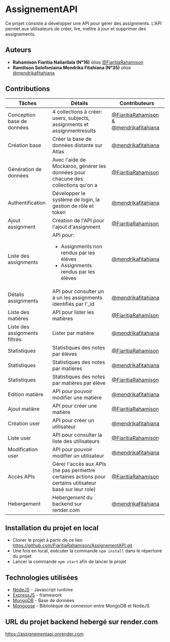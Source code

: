 # AssignementAPI
Ce projet consiste à développer une API pour gérer des assignments. L'API permet aux utilisateurs de créer, lire, mettre à jour et supprimer des assignements.

## Auteurs
* **Rahamison Fiaritia Naliarilala (N°16)**  _alias_ [@FiaritiaRahamison](https://github.com/FiaritiaRahamison/)
* **Ramilison Solofoniaina Mendrika Fitahiana (N°35)**  _alias_ [@mendrikafitahiana](https://github.com/mendrikafitahiana)

## Contributions
| Tâches        | Détails      | Contributeurs |
| ------|-----|-----|
| Conception base de données|4 collections à créer: users, subjects, assignments et assignmentresults|[@FiaritiaRahamison](https://github.com/FiaritiaRahamison/) & [@mendrikafitahiana](https://github.com/mendrikafitahiana)|
|Création base|Créer la base de données distante sur Atlas|[@mendrikafitahiana](https://github.com/mendrikafitahiana)|
|Génération de données|Avec l'aide de Mockaroo, générer les données pour chacune des collections qu'on a|[@FiaritiaRahamison](https://github.com/FiaritiaRahamison/)
|Authentification|Développer le système de login, la gestion de rôle et token|[@mendrikafitahiana](https://github.com/mendrikafitahiana)|
|Ajout assignment|Création de l'API pour l'ajout d'assignment|[@FiaritiaRahamison](https://github.com/FiaritiaRahamison/)|
|Liste des assignments|API pour:<ul><li>Assignments non rendus par les élèves</li><li>Assignments rendus par les élèves</li></ul>|[@mendrikafitahiana](https://github.com/mendrikafitahiana)|
|Détails assignments|API pour consulter un à un les assignments identifiés par l'_id|[@mendrikafitahiana](https://github.com/mendrikafitahiana)|
|Liste des matières|API pour lister les matières|[@FiaritiaRahamison](https://github.com/FiaritiaRahamison/)|
|Liste des assignments filtrés|Lister par matière|[@mendrikafitahiana](https://github.com/mendrikafitahiana)|
|Statistiques|Statistiques des notes par élèves|[@FiaritiaRahamison](https://github.com/FiaritiaRahamison/)|
|Statistiques|Statistiques des notes par matières|[@mendrikafitahiana](https://github.com/mendrikafitahiana)|
|Statistiques|Statistiques des notes par matières par élève|[@FiaritiaRahamison](https://github.com/FiaritiaRahamison/)|
|Edition matière|API pour pouvoir modifier une matière|[@mendrikafitahiana](https://github.com/mendrikafitahiana)|
|Ajout matière|API pour créer une matière|[@FiaritiaRahamison](https://github.com/FiaritiaRahamison/)|
|Création user|API pour créer un utilisateur|[@mendrikafitahiana](https://github.com/mendrikafitahiana)|
|Liste user|API pour consulter la liste des utilisateurs|[@FiaritiaRahamison](https://github.com/FiaritiaRahamison/)|
|Modification user|API pour pouvoir modifier un utilisateur|[@mendrikafitahiana](https://github.com/mendrikafitahiana)|
|Accès APIs|Gérer l'accès aux APIs (ne pas permettre certaines actions pour certains utilisateur basé sur leur role)|[@FiaritiaRahamison](https://github.com/FiaritiaRahamison/)|
|Hebergement| Hebergement du backend sur render.com|[@mendrikafitahiana](https://github.com/mendrikafitahiana)|

## Installation du projet en local
- Cloner le projet à partir de ce lien https://github.com/FiaritiaRahamison/AssignementAPI.git
- Une fois en local, exécuter la commande ``npm install`` dans le répertoire du projet
- Lancer la commande ``npm start`` afin de lancer le projet

## Technologies utilisées
* [NodeJS](https://nodejs.org/) - Javascript runtime
* [ExpressJS](https://expressjs.com/) - framework
* [MongoDB](https://mongodb.com/) - Base de données
* [Mongoose](https://mongoosejs.com/) - Bibliotèque de connexion entre MongoDB et NodeJS

## URL du projet backend hebergé sur render.com
https://assignementapi.onrender.com


